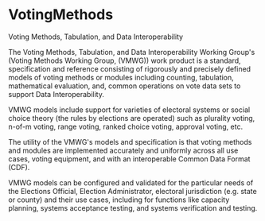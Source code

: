 # VotingMethods
Voting Methods, Tabulation, and Data Interoperability

The Voting Methods, Tabulation, and Data Interoperability Working Group's (Voting Methods Working Group, (VMWG)) work product is a standard, specification and reference consisting of rigorously and precisely defined models of voting methods or modules including counting, tabulation, mathematical evaluation, and, common operations on vote data sets to support Data Interoperability. 

VMWG models include support for varieties of electoral systems or social choice theory (the rules by elections are operated) such as plurality voting, n-of-m voting, range voting, ranked choice voting, approval voting, etc.

The utility of the VMWG's models and specification is that voting methods and modules are implemented accurately and uniformly across all use cases, voting equipment, and with an interoperable Common Data Format (CDF). 

VMWG models can be configured and validated for the particular needs of the Elections Official, Election Administrator, electoral jurisdiction (e.g. state or county) and their use cases, including for functions like capacity planning, systems acceptance testing, and systems verification and testing. 
